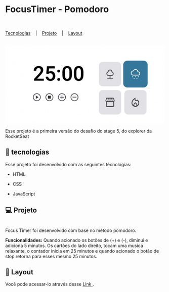 <h1 aling="center"> FocusTimer - Pomodoro </h1><br>

<p aling="center"> 
    <a href="#-tecnologias">Tecnologias</a> &nbsp;&nbsp;&nbsp;|&nbsp;&nbsp;&nbsp;
    <a href="#-projeto">Projeto</a> &nbsp;&nbsp;&nbsp;|&nbsp;&nbsp;&nbsp;
    <a href="#-layout">Layout</a>
</p><br>


<img src="./assets/projeto.png">

<p aling="center"> Esse projeto é a primeira versão do desafio do stage 5, do explorer da RocketSeat</p>

## 🚀 tecnologias

Esse projeto foi desenvolvido com as seguintes tecnologias:

- HTML

- CSS
 
- JavaScript 

## 💻 Projeto
<br>
Focus Timer foi desenvolvido com base no método pomodoro.

<p><strong>Funcionalidades:</strong> Quando acionado os botões de (+) e (-), diminui e adiciona 5 minutos. Os cartões do lado direito, tocam uma musica relaxante, o contador inicia em 25 minutos e quando acionado o botão de stop retorna para esses mesmo 25 minutos.</p>

## 📱 Layout 

Você pode acessar-lo através desse <a href="https://focus-timer-v1.vercel.app/">Link </a>.